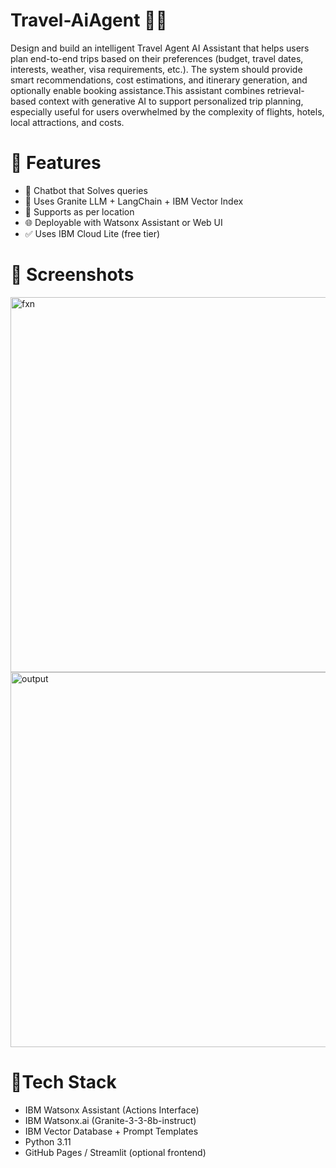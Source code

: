 # Travel-AiAgent 🚃🚃
Design and build an intelligent Travel Agent AI Assistant that helps users plan end-to-end trips based on their preferences (budget, travel dates, interests, weather, visa requirements, etc.). The system should provide smart recommendations, cost estimations, and itinerary generation, and optionally enable booking assistance.This assistant combines retrieval-based context with generative AI to support personalized trip planning, especially useful for users overwhelmed by the complexity of flights, hotels, local attractions, and costs.



# 🚀 Features
- 💬 Chatbot that Solves queries
- 🧠 Uses Granite LLM + LangChain + IBM Vector Index 
- 🎯 Supports as per location
- 🌐 Deployable with Watsonx Assistant or Web UI
- ✅ Uses IBM Cloud Lite (free tier)

# 🚀 Screenshots
<img width="1800" height="600" alt="fxn" src="https://github.com/user-attachments/assets/5d31e755-3964-4f0c-b6c3-548ae6fb6e5e" />

<img width="900" height="600" alt="output" src="https://github.com/user-attachments/assets/a709f81e-be71-460d-8fee-c1115e1c1ab7" />


 # 🧠Tech Stack
- IBM Watsonx Assistant (Actions Interface)
- IBM Watsonx.ai (Granite-3-3-8b-instruct)
- IBM Vector Database + Prompt Templates
- Python 3.11
- GitHub Pages / Streamlit (optional frontend)

